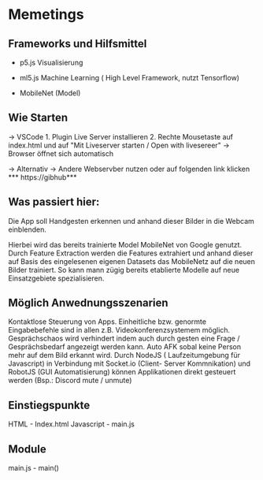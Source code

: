 # Memetings

## Frameworks und Hilfsmittel 

- p5.js
    Visualisierung

- ml5.js
    Machine Learning ( High Level Framework, nutzt Tensorflow)

- MobileNet (Model)
    

## Wie Starten

-> VSCode
    1. Plugin Live Server installieren
    2. Rechte Mousetaste auf index.html und auf "Mit Liveserver starten / Open with livesereer"
    -> Browser öffnet sich automatisch

-> Alternativ 
    -> Andere Webservber nutzen oder auf folgenden link klicken
        *** https://gibhub***


## Was passiert hier:

Die App soll Handgesten erkennen und anhand dieser Bilder in die Webcam einblenden.

Hierbei wird das bereits trainierte Model MobileNet von Google genutzt.
Durch Feature Extraction werden die Features extrahiert und anhand dieser auf Basis des eingelesenen eigenen Datasets das MobileNetz auf die neuen Bilder trainiert. So kann mann zügig bereits etablierte Modelle auf neue Einsatzgebiete spezialisieren.

## Möglich Anwednungsszenarien

Kontaktlose Steuerung von Apps.
Einheitliche bzw. genormte Eingabebefehle sind in allen z.B. Videokonferenzsystemem möglich.
Gesprächschaos wird verhindert indem auch durch gesten eine Frage / Gesprächsbedarf angezeigt werden kann.
Auto AFK sobal keine Person mehr auf dem Bild erkannt wird.
Durch NodeJS ( Laufzeitumgebung für Javascript) in Verbindung mit Socket.io (Client- Server Kommnikation) und RobotJS (GUI Automatisierung) können Applikationen direkt gesteuert werden (Bsp.: Discord mute / unmute)


## Einstiegspunkte

HTML - Index.html
Javascript - main.js

## Module

main.js - main()

